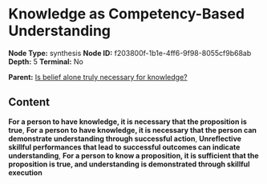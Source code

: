 # Knowledge as Competency-Based Understanding

**Node Type:** synthesis
**Node ID:** f203800f-1b1e-4ff6-9f98-8055cf9b68ab
**Depth:** 5
**Terminal:** No

**Parent:** [Is belief alone truly necessary for knowledge?](is-belief-alone-truly-necessary-for-knowledge-antithesis-ba784071-c948-498f-b1dd-b5d4a4ce4685.md)

## Content

**For a person to have knowledge, it is necessary that the proposition is true**, **For a person to have knowledge, it is necessary that the person can demonstrate understanding through successful action**, **Unreflective skillful performances that lead to successful outcomes can indicate understanding**, **For a person to know a proposition, it is sufficient that the proposition is true, and understanding is demonstrated through skillful execution**
